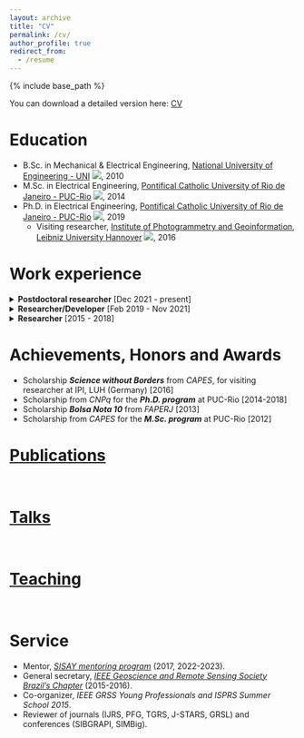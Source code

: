 ```yaml
---
layout: archive
title: "CV"
permalink: /cv/
author_profile: true
redirect_from:
  - /resume
---
```


{% include base_path %}

You can download a detailed version here: [CV](/files/Pedro%20Achanccaray%20CV.pdf)

Education
======
* B.Sc. in Mechanical & Electrical Engineering, [National University of Engineering - UNI](https://www.uni.edu.pe/) <img src="https://flagcdn.com/24x18/pe.png">, 2010
* M.Sc. in Electrical Engineering, [Pontifical Catholic University of Rio de Janeiro - PUC-Rio](http://www.puc-rio.br/english/) <img src="https://flagcdn.com/24x18/br.png">, 2014
* Ph.D. in Electrical Engineering, [Pontifical Catholic University of Rio de Janeiro - PUC-Rio](http://www.puc-rio.br/english/) <img src="https://flagcdn.com/24x18/br.png">, 2019
  * Visiting researcher, [Institute of Photogrammetry and Geoinformation](https://www.ipi.uni-hannover.de/en/), [Leibniz University Hannover](https://www.uni-hannover.de/en/) <img  src="https://flagcdn.com/24x18/de.png">, 2016

Work experience
======
<details>
  <summary><b>Postdoctoral researcher</b> [Dec 2021 - present]</summary>  

  * [IGP](https://www.tu-braunschweig.de/en/igp), [TUBS](https://www.tu-braunschweig.de/en/) ![](https://flagcdn.com/24x18/de.png)
  * Deep learning applied to remote sensing data (aerial and oblique imagery)
  * Researcher in Building Heritage Preservation
  * Project: [Mass monument industrial hall - C3](https://kulturerbe-konstruktion.de/spp-2255-teilprojekt/mass-monument-industrial-hall-c3/?lang=en), priority program SPP2255 from the [DFG](https://www.dfg.de/en/index.jsp)
  * Teaching assistant: [Deep Learning](https://www.tu-braunschweig.de/igp/lehre/master/dl-rs) (Summer Semester)

</details>

<details>
  <summary><b>Researcher/Developer</b> [Feb 2019 - Nov 2021]</summary>  

  * [ICA](https://puc-rio.ai/), [PUC-Rio](http://www.puc-rio.br/english/) ![](https://flagcdn.com/24x18/br.png)
  * Deep learning applied to subsea inspection images, videos and seismic data
  * Development of deep learning methods for the Oil & Gas industry
  * Projects: BIG-OIL, MANNTIS  

</details>

<details>
  <summary><b>Researcher</b> [2015 - 2018]</summary>  

  * [LVC](http://www.lvc.ele.puc-rio.br/wp/), [PUC-Rio](http://www.puc-rio.br/english/) ![](https://flagcdn.com/24x18/br.png)
  * Development of public benchmarks for agricultural applications
  * Pre-processing of sequences of multitemporal Sentinel-1 images for agricultural monitoring
  * Cooperation with the [National Institute for Space Research - INPE](https://www.gov.br/inpe/pt-br)
  * Financial support from the [ISPRS Scientific Initiatives](https://www.isprs.org/society/si/SI-2017/default.aspx)
  * Projects: [Campo Verde](http://www.dpi.inpe.br/agricultural-database/campoverde/) [2015-2017], [LEM](http://www.dpi.inpe.br/agricultural-database/lem/) [2017-2018]

</details>

Achievements, Honors and Awards
======
  * Scholarship **_Science without Borders_** from _CAPES_, for visiting researcher at IPI, LUH (Germany) [2016]
  * Scholarship from _CNPq_ for the ***Ph.D. program*** at PUC-Rio [2014-2018]
  * Scholarship ***Bolsa Nota 10*** from *FAPERJ* [2013]
  * Scholarship from *CAPES* for the ***M.Sc. program*** at PUC-Rio [2012]

[Publications](/publications)
======
<br />
  
[Talks](/talks)
======
<br />

[Teaching](/teaching)
======
<br />

Service 
======
* Mentor, [_SISAY mentoring program_](http://sisay-mentores.org/) (2017, 2022-2023).
* General secretary, [_IEEE Geoscience and Remote Sensing Society Brazil’s Chapter_](https://r9.ieee.org/brazil-grss/) (2015-2016).
* Co-organizer, _IEEE GRSS Young Professionals and ISPRS Summer School 2015_.
* Reviewer of journals (IJRS, PFG, TGRS, J-STARS, GRSL) and conferences (SIBGRAPI, SIMBig).
